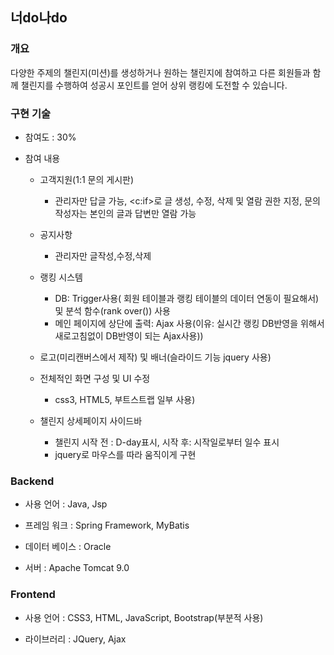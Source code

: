 ## 너do나do   

### 개요
다양한 주제의 챌린지(미션)를 생성하거나 원하는 챌린지에 참여하고 다른 회원들과 함께 챌린지를 수행하여 성공시 포인트를 얻어 상위 랭킹에 도전할 수 있습니다.



### 구현 기술

- 참여도 : 30%

- 참여 내용

    * 고객지원(1:1 문의 게시판) 
      * 관리자만 답글 가능, <c:if>로 글 생성, 수정, 삭제 및 열람 권한 지정, 문의 작성자는 본인의 글과 답변만 열람 가능


    * 공지사항  
      * 관리자만 글작성,수정,삭제

    * 랭킹 시스템  
      * DB: Trigger사용( 회원 테이블과 랭킹 테이블의 데이터 연동이 필요해서) 및 분석 함수(rank over()) 사용 
      * 메인 페이지에 상단에 출력: Ajax 사용(이유: 실시간 랭킹 DB반영을 위해서 새로고침없이 DB반영이 되는 Ajax사용))

    * 로고(미리캔버스에서 제작) 및 배너(슬라이드 기능 jquery 사용)

    * 전체적인 화면 구성 및 UI 수정
      * css3, HTML5, 부트스트랩 일부 사용)

    * 챌린지 상세페이지 사이드바
      * 챌린지 시작 전 : D-day표시, 시작 후: 시작일로부터 일수 표시
      * jquery로 마우스를 따라 움직이게 구현 


### Backend

- 사용 언어 : Java, Jsp

- 프레임 워크 : Spring Framework, MyBatis              

- 데이터 베이스 : Oracle

- 서버 : Apache Tomcat 9.0


### Frontend

- 사용 언어 :  CSS3, HTML, JavaScript, Bootstrap(부분적 사용)

- 라이브러리 : JQuery, Ajax


